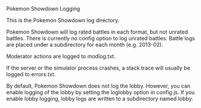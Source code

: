 Pokemon Showdown Logging

This is the Pokemon Showdown log directory.

Pokemon Showdown will log rated battles in each format, but not unrated battles. There is currently no config option to log unrated battles. Battle logs are placed under a subdirectory for each month (e.g. 2013-02).

Moderator actions are logged to modlog.txt.

If the server or the simulator process crashes, a stack trace will usually be logged to errors.txt.

By default, Pokemon Showdown does not log the lobby. However, you can enable logging of the lobby by setting the loglobby option in config.js. If you enable lobby logging, lobby logs are written to a subdirectory named lobby.
